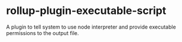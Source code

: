 # rollup-plugin-executable-script

A plugin to tell system to use node interpreter and provide executable permissions to the output file.
